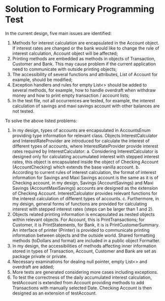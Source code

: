 # Solution to Formicary Programming Test

In the current design, five main issues are identified:

1.	Methods for interest calculation are encapsulated in the Account object. If interest rates are changed or the bank would like to change the rule of interest calculation, Account object will be affected;
2.	Printing methods are embedded as methods in objects of Transaction, Customer and Bank. This may cause problem if the current application need to communicate with outside printing objects;
3.	The accessibility of several functions and attributes, List<Transaction> of Account for example, should be modified;
4.	Exception handlers and rules for empty List<> should be added to several methods, for example, how to handle overdraft when withdraw money and how to print empty transaction / account lists;
5.	In the test file, not all occurrences are tested, for example, the interest calculation of savings and maxi savings account with other balances are not tested.

To solve the above listed problems:

1.	In my design, types of accounts are encapsulated in AccountsEnum providing type information for relevant class. Objects InterestCalculator and InterestRateProvider are introduced for calculate the interest of different types of accounts, where InterestRateProvider provide interest rates required by InterestCalculator:
a.	Considering InterestCalculator is designed only for calculating accumulated interest with stepped interest rates, this object is encapsulated inside the object of Checking Account (AccountChecking) which extends the base vanilla account.
b.	According to current rules of interest calculation, the format of interest information for Savings and Maxi Savings account is the same as it is of Checking account, in my design, Savings (AccountSavings) and Maxi Savings (AccountMaxiSavings) accounts are designed as the extension of Checking Account. InterestCalculator provides relevant functions for the interest calculation of different types of accounts.
c.	Furthermore, in my design, general forms of functions are provided for calculating interest with stepped interest rates (steps can be larger than 1 and 2).
2.	Objects related printing information is encapsulated as nested objects within relevant objects. For Account, this is PrintTransactions; for Customer, it is PrintStatements, for Bank, it is is PrintCustomerSummary. An interface of printer (Printer) is provided to communicate printing information between objects and the outside world. Shared formatting methods (toDollars and format) are included in a public object Formatter.
3.	In my design, the accessibilities of methods affecting inner information stored in types of Transaction, Account, Customer and Bank are set as package private or private.
4.	Necessary examinations for dealing null pointer, empty List<> and overdraft are added;
5.	More tests are generated considering more cases including exceptions.
6.	To test the correctness of the daily accumulated interest calculation, testAccount is extended from Account providing methods to add Transactions with manually selected Date. Checking Account is then designed as an extension of testAccount.

